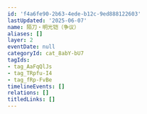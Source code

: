 ```yaml
---
id: 'f4a6fe90-2b63-4ede-b12c-9ed888122603'
lastUpdated: '2025-06-07'
name: 陌刀・明光铠（争议）
aliases: []
layer: 2
eventDate: null
categoryId: cat_8abY-bU7
tagIds:
- tag_AaFqQlJs
- tag_TRpfu-I4
- tag_fRp-FvBe
timelineEvents: []
relations: []
titledLinks: []
---
```


